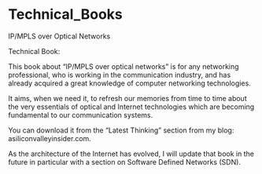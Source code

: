 # Technical_Books
IP/MPLS over Optical Networks

Technical Book:

This book about “IP/MPLS over optical networks” is for any networking professional, who is working in the communication industry, and has already acquired a great knowledge of computer networking technologies.

It aims, when we need it, to refresh our memories from time to time about the very essentials of optical and Internet technologies which are becoming fundamental to our communication systems.

You can download it from the “Latest Thinking” section from my blog: asiliconvalleyinsider.com.

As the architecture of the Internet has evolved, I will update that book in the future in particular with a section on Software Defined Networks (SDN).
